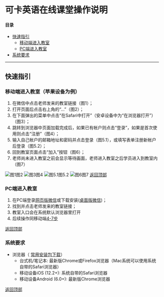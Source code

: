 # 可卡英语在线课堂操作说明

#### 目录
* [快速指引](#快速指引)  
  * [移动端进入教室](#移动端进入教室（苹果设备为例）)  
  * [PC端进入教室](#PC端进入教室)  
* [系统要求](#系统要求)
----
## 快速指引
### 移动端进入教室（苹果设备为例）
1. 在微信中点击老师发来的教室链接（图1）；
2. 打开页面后点击右上角的“...”（图2）；
3. 在下面弹出的菜单中点击“在Safari中打开”（安卓设备中为“在浏览器打开”）（图3）；
4. 跳转到浏览器中页面加载完成后，如果已有帐户则点击“登录”，如果是首次使用则点击“注册”（图4）；
5. 输入自己帐户的邮箱地址和密码并点击登录（图5.1），或填写表单注册新帐户后登录（图5.2）；
6. 回到教室页面点击“加入”按钮（图6）；
7. 老师尚未进入教室之前会显示等待画面，老师进入教室之后学员进入到教室内（图7）

![图1图2](https://lh3.googleusercontent.com/P2rIRGrHb01w0lF3xjX6YqMOv3hzYDDFmKVJv311epLrznJtrYWv3r-kg_qFS0zdWF_LQJStgSHt)
![图3图4](https://lh3.googleusercontent.com/sBlLZElQ_LOwi2q1i_cfuc0eSpv284i4hsQ6yAT6YaHKNMO-bIVfkztbuNKQbBvuVT-I6MI9dywr)
![图5.1图5.2](https://lh3.googleusercontent.com/AdTw9hYItekImPNltihribsF7Q8-SZ0xtQlU9j8bVdARjW22GfGX1dTKdaak5nrLcDymp7IjD-c1)
![图6图7](https://lh3.googleusercontent.com/5_AG2kLfvj34DXCsijQs1y_vHptPhzAGyqXSQ0Mwlbo7WJ0dbfwQA0eoCx3_M_C0z4eQduHXciMM)
[返回顶部](#可卡英语在线课堂操作说明)
### PC端进入教室
1. 在PC端登录[网页版微信](https://wx.qq.com/)或下载安装([桌面版微信](https://weixin.qq.com/cgi-bin/readtemplate?&t=weixin_download_list))；
2. 找到并点击老师发来的教室链接；
3. 教室入口会在系统默认浏览器里打开
4. 后续操作同移动端[4-7步](#移动端进入教室（苹果设备为例）)

[返回顶部](#可卡英语在线课堂操作说明)

### 系统要求
* 浏览器（ [常用安装包下载](https://pan.baidu.com/s/1Y8Ji7KLncefzNGm_6MN-lw)）
  * 台式机/笔记本: 最新版Chrome或Firefox浏览器（Mac系统可以使用系统自带的Safari浏览器）
  * 移动设备iOS (12.2+): 系统自带的Safari浏览器
  * 移动设备Android (6.0+): 最新版Chrome浏览器

[返回顶部](#可卡英语在线课堂操作说明)
